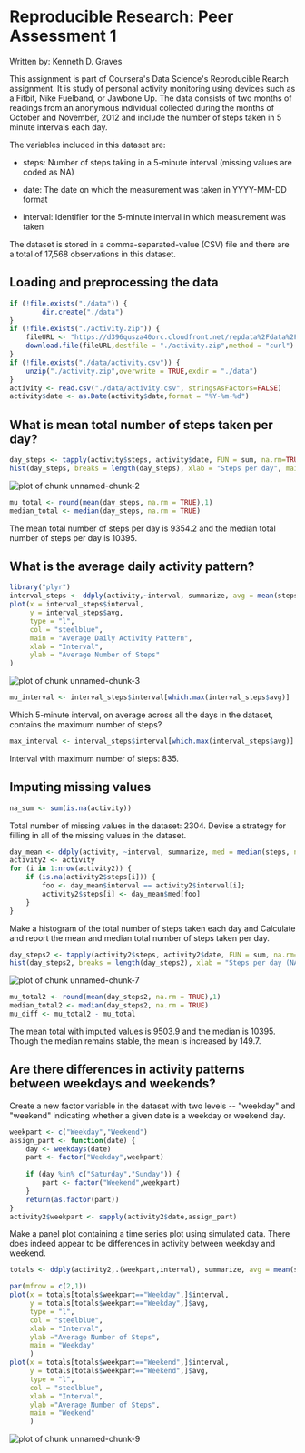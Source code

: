 # Reproducible Research: Peer Assessment 1
Written by: Kenneth D. Graves

This assignment is part of Coursera's Data Science's Reproducible Rearch assignment. It is study of personal activity monitoring using devices such as a Fitbit, Nike Fuelband, or Jawbone Up. The data consists of two months of readings from an anonymous individual collected during the months of October and November, 2012 and include the number of steps taken in 5 minute intervals each day.

The variables included in this dataset are:

* steps: Number of steps taking in a 5-minute interval (missing values are coded as NA)

* date: The date on which the measurement was taken in YYYY-MM-DD format

* interval: Identifier for the 5-minute interval in which measurement was taken

The dataset is stored in a comma-separated-value (CSV) file and there are a total of 17,568 observations in this dataset.

## Loading and preprocessing the data

```r
if (!file.exists("./data")) {
        dir.create("./data")
}
if (!file.exists("./activity.zip")) {
    fileURL <- "https://d396qusza40orc.cloudfront.net/repdata%2Fdata%2Factivity.zip"
    download.file(fileURL,destfile = "./activity.zip",method = "curl")
}
if (!file.exists("./data/activity.csv")) {
    unzip("./activity.zip",overwrite = TRUE,exdir = "./data")
}
activity <- read.csv("./data/activity.csv", stringsAsFactors=FALSE)
activity$date <- as.Date(activity$date,format = "%Y-%m-%d")
```

## What is mean total number of steps taken per day?

```r
day_steps <- tapply(activity$steps, activity$date, FUN = sum, na.rm=TRUE)
hist(day_steps, breaks = length(day_steps), xlab = "Steps per day", main = "Total Number of Steps by Day", col = "steelblue")
```

![plot of chunk unnamed-chunk-2](./PA1_template_files/figure-html/unnamed-chunk-2.png) 

```r
mu_total <- round(mean(day_steps, na.rm = TRUE),1)
median_total <- median(day_steps, na.rm = TRUE)
```
The mean total number of steps per day is 9354.2 and the median total number of steps per day is 10395.

## What is the average daily activity pattern?

```r
library("plyr")
interval_steps <- ddply(activity,~interval, summarize, avg = mean(steps, na.rm = TRUE))
plot(x = interval_steps$interval, 
     y = interval_steps$avg, 
     type = "l", 
     col = "steelblue",
     main = "Average Daily Activity Pattern",
     xlab = "Interval",
     ylab = "Average Number of Steps"
)
```

![plot of chunk unnamed-chunk-3](./PA1_template_files/figure-html/unnamed-chunk-3.png) 

```r
mu_interval <- interval_steps$interval[which.max(interval_steps$avg)]
```
Which 5-minute interval, on average across all the days in the dataset, contains the maximum number of steps?

```r
max_interval <- interval_steps$interval[which.max(interval_steps$avg)]
```
Interval with maximum number of steps: 835.

## Imputing missing values

```r
na_sum <- sum(is.na(activity))
```
Total number of missing values in the dataset: 2304.
Devise a strategy for filling in all of the missing values in the dataset.

```r
day_mean <- ddply(activity, ~interval, summarize, med = median(steps, na.rm = TRUE))
activity2 <- activity
for (i in 1:nrow(activity2)) {
    if (is.na(activity2$steps[i])) {
        foo <- day_mean$interval == activity2$interval[i];
        activity2$steps[i] <- day_mean$med[foo]
    }
}
```
Make a histogram of the total number of steps taken each day and Calculate and report the mean and median total number of steps taken per day.

```r
day_steps2 <- tapply(activity2$steps, activity2$date, FUN = sum, na.rm=TRUE)
hist(day_steps2, breaks = length(day_steps2), xlab = "Steps per day (NA projected)", main = "Total Number of Steps by Day", col = "steelblue")
```

![plot of chunk unnamed-chunk-7](./PA1_template_files/figure-html/unnamed-chunk-7.png) 

```r
mu_total2 <- round(mean(day_steps2, na.rm = TRUE),1)
median_total2 <- median(day_steps2, na.rm = TRUE)
mu_diff <- mu_total2 - mu_total
```
The mean total with imputed values is 9503.9 and the median is 10395.  Though the median remains stable, the mean is increased by 149.7.


## Are there differences in activity patterns between weekdays and weekends?
Create a new factor variable in the dataset with two levels -- "weekday" and "weekend" indicating whether a given date is a weekday or weekend day.

```r
weekpart <- c("Weekday","Weekend")
assign_part <- function(date) {
    day <- weekdays(date)
    part <- factor("Weekday",weekpart)
    
    if (day %in% c("Saturday","Sunday")) {
        part <- factor("Weekend",weekpart)
    }
    return(as.factor(part))
}
activity2$weekpart <- sapply(activity2$date,assign_part)
```
Make a panel plot containing a time series plot using simulated data. There does indeed appear to be differences in activity between weekday and weekend.

```r
totals <- ddply(activity2,.(weekpart,interval), summarize, avg = mean(steps, na.rm= TRUE))

par(mfrow = c(2,1))
plot(x = totals[totals$weekpart=="Weekday",]$interval, 
     y = totals[totals$weekpart=="Weekday",]$avg, 
     type = "l",
     col = "steelblue",
     xlab = "Interval", 
     ylab ="Average Number of Steps", 
     main = "Weekday"
     )
plot(x = totals[totals$weekpart=="Weekend",]$interval, 
     y = totals[totals$weekpart=="Weekend",]$avg, 
     type = "l",
     col = "steelblue",
     xlab = "Interval", 
     ylab ="Average Number of Steps", 
     main = "Weekend"
     )
```

![plot of chunk unnamed-chunk-9](./PA1_template_files/figure-html/unnamed-chunk-9.png) 

